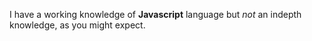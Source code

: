 I have a working knowledge of **Javascript** language but _not_ an indepth knowledge, as you might expect. 
